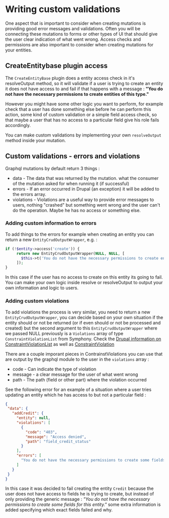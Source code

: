 # Writing custom validations

One aspect that is important to consider when creating mutations is providing good error messages and validations. Often you will be connecting these mutations to forms or other types of UI that should give the user clear indication of what went wrong. Access checks and permissions are also important to consider when creating mutations for your entities.

## CreateEntitybase plugin access

The `CreateEntityBase` plugin does a entity access check in it's resolveOutput method, so it will validate if a user is trying to create an entity it does not have access to and fail if that happens with a message : **"You do not have the necessary permissions to create entities of this type."**

However you might have some other logic you want to perform, for example check that a user has done something else before he can perform this action, some kind of custom validation or a simple field access check, so that maybe a user that has no access to a particular field give his role fails accordingly.

You can make custom validations by implementing your own `resolveOutput` method inside your mutation.

## Custom validations - errors and violations

Graphql mutations by default return 3 things :

* data - The data that was returned by the mutation. what the consumer of the mutation asked for when running it \(if successful\)
* errors - If an error occurred in Drupal \(an exception\) it will be added to the errors array.
* violations - Violations are a useful way to provide error messages to users, nothing "crashed" but something went wrong and the user can't do the operation. Maybe he has no access or something else.

### Adding custom information to errors

To add things to the errors for example when creating an entity you can return a new `EntityCrudOutputWrapper`, e.g. :

```php
if (!$entity->access('create')) {
     return new EntityCrudOutputWrapper(NULL, NULL, [
       $this->t('You do not have the necessary permissions to create entities of this type.'),
     ]);
}
```

In this case if the user has no access to create on this entity its going to fail. You can make your own logic inside resolve or resolveOutput to output your own information and logic to users.

### Adding custom violations

To add violations the process is very similar, you need to return a new `EntityCrudOutputWrapper`, you can decide based on your own situation if the entity should or not be returned \(or if even should or not be processed and created\) but the second argument to this `EntityCrudOutputWrapper` where we passed NULL previously is a `Violations` array of type `ConstraintViolationList` from Symphony. Check the [Drupal information on ConstraintViolationList](https://api.drupal.org/api/drupal/vendor!symfony!validator!ConstraintViolationList.php/8.2.x) as well as [ConstraintViolation](https://api.drupal.org/api/drupal/vendor!symfony!validator!ConstraintViolation.php/class/ConstraintViolation/8.2.x)

There are a couple imporant pieces in ContrainstViolations you can use that are output by the graphql module to the user in the `violations` array :

* code - Can indicate the type of violation
* message - a clear message for the user of what went wrong
* path - The path \(field or other part\) where the violation occurred

See the following error for an example of a situation where a user tries updating an entity which he has access to but not a particular field :

```json
{
 "data": {
   "addCredit": {
     "entity": null,
     "violations": [
       {
         "code": "403",
         "message": "Access denied",
         "path": "field_credit_status"
       }
     ],
     "errors": [
       "You do not have the necessary permissions to create some fields for this entity."
     ]
   }
 }
}
```

In this case it was decided to fail creating the entity `Credit` because the user does not have access to fields he is trying to create, but instead of only providing the generic message : _"You do not have the necessary permissions to create some fields for this entity."_ some extra information is added specifying which exact fields failed and why.
